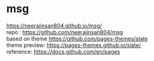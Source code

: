# msg
https://neerajinsan804.github.io/msg/ <br>
repo : https://github.com/neerajinsan804/msg <br>
based on theme https://github.com/pages-themes/slate <br>
theme preview: https://pages-themes.github.io/slate/ <br>
reference: https://docs.github.com/en/pages
